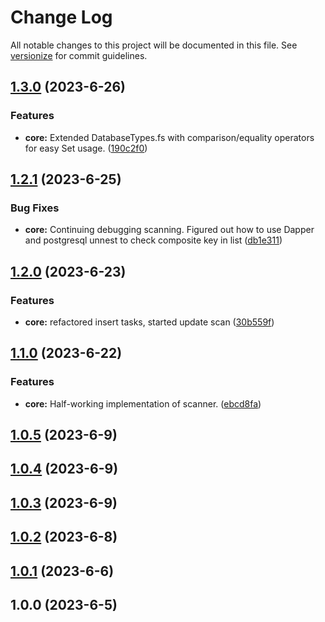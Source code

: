 # Change Log

All notable changes to this project will be documented in this file. See [versionize](https://github.com/versionize/versionize) for commit guidelines.

<a name="1.3.0"></a>
## [1.3.0](https://www.github.com/kamiyo/FSharpMajor/releases/tag/v1.3.0) (2023-6-26)

### Features

* **core:** Extended DatabaseTypes.fs with comparison/equality operators for easy Set usage. ([190c2f0](https://www.github.com/kamiyo/FSharpMajor/commit/190c2f0d6c60090b91a4aac6a5bf4559dd186bb6))

<a name="1.2.1"></a>
## [1.2.1](https://www.github.com/kamiyo/FSharpMajor/releases/tag/v1.2.1) (2023-6-25)

### Bug Fixes

* **core:** Continuing debugging scanning. Figured out how to use Dapper and postgresql unnest to check composite key in list ([db1e311](https://www.github.com/kamiyo/FSharpMajor/commit/db1e31172ad414d2e7658ac6297f47a573f751ba))

<a name="1.2.0"></a>
## [1.2.0](https://www.github.com/kamiyo/FSharpMajor/releases/tag/v1.2.0) (2023-6-23)

### Features

* **core:** refactored insert tasks, started update scan ([30b559f](https://www.github.com/kamiyo/FSharpMajor/commit/30b559fd056d6e0fd9b1c844902c7f8768048a9c))

<a name="1.1.0"></a>
## [1.1.0](https://www.github.com/kamiyo/FSharpMajor/releases/tag/v1.1.0) (2023-6-22)

### Features

* **core:** Half-working implementation of scanner. ([ebcd8fa](https://www.github.com/kamiyo/FSharpMajor/commit/ebcd8faaae9649d49acfc9571cadbbe62e97a6d5))

<a name="1.0.5"></a>
## [1.0.5](https://www.github.com/kamiyo/FSharpMajor/releases/tag/v1.0.5) (2023-6-9)

<a name="1.0.4"></a>
## [1.0.4](https://www.github.com/kamiyo/FSharpMajor/releases/tag/v1.0.4) (2023-6-9)

<a name="1.0.3"></a>
## [1.0.3](https://www.github.com/kamiyo/FSharpMajor/releases/tag/v1.0.3) (2023-6-9)

<a name="1.0.2"></a>
## [1.0.2](https://www.github.com/kamiyo/FSharpMajor/releases/tag/v1.0.2) (2023-6-8)

<a name="1.0.1"></a>
## [1.0.1](https://www.github.com/kamiyo/FSharpMajor/releases/tag/v1.0.1) (2023-6-6)

<a name="1.0.0"></a>
## 1.0.0 (2023-6-5)

